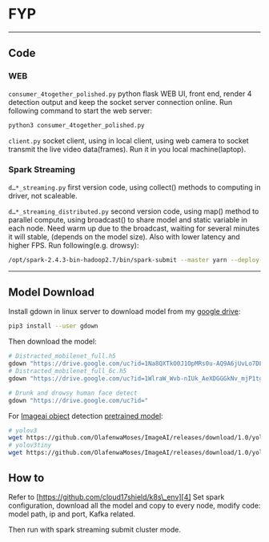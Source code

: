 # FYP
---- 
## Code
### WEB 
`consumer_4together_polished.py` python flask WEB UI, front end, render 4 detection output and keep the socket server connection online.
Run following command to start the web server:
```python
python3 consumer_4together_polished.py
```

`client.py` socket client, using in local client, using web camera to socket transmit the live video data(frames). Run it in you local machine(laptop).

### Spark Streaming
`d…*_streaming.py` first version code, using collect() methods to computing in driver, not scaleable. 

`d…*_streaming_distributed.py` second version code, using map() method to parallel compute, using broadcast() to share model and static variable in each node. Need warm up due to the broadcast, waiting for several minutes it will stable, (depends on the model size). Also with lower latency and higher FPS.
Run following(e.g. drowsy):
```bash
/opt/spark-2.4.3-bin-hadoop2.7/bin/spark-submit --master yarn --deploy-mode cluster --num-executors 5 --packages org.apache.spark:spark-streaming-kafka-0-8_2.11:2.4.3 ~/DrunkDetection/drowsy_streaming_distributed.py
```
---- 
## Model Download
Install gdown in linux server to download model from my [google drive][1]:
```bash
pip3 install --user gdown
```
Then download the model:
```bash
# Distracted_mobilenet_full.h5
gdown "https://drive.google.com/uc?id=1Na8QXTkO0J1OpMRs0u-AQ9A6jUvLo7DL"
# Distracted_mobilenet_full_6c.h5
gdown "https://drive.google.com/uc?id=1WlraW_Wvb-nIUk_AeXDGGGkNv_mjP1tg"

# Drunk and drowsy human face detect
gdown "https://drive.google.com/uc?id="
```

For [Imageai object][2] detection [pretrained model][3]:
```bash
# yolov3
wget https://github.com/OlafenwaMoses/ImageAI/releases/download/1.0/yolo.h5
# yolov3tiny
wget https://github.com/OlafenwaMoses/ImageAI/releases/download/1.0/yolo-tiny.h5
```

## How to 
Refer to [https://github.com/cloud17shield/k8s\_env][4]
Set spark configuration, download all the model and copy to every node, modify code: model path, ip and port, Kafka related.

Then run with spark streaming submit cluster mode.

[1]:	https://drive.google.com/drive/u/1/folders/1TbzGQnVUSgJeUlpILeXQ-CQsg473beE5
[2]:	https://imageai.readthedocs.io/en/latest/video/index.html
[3]:	https://github.com/OlafenwaMoses/ImageAI/releases/tag/1.0/
[4]:	https://github.com/cloud17shield/k8s_env